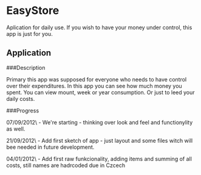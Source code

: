 EasyStore
==============
Aplication for daily use. If you wish to have your money under control, this app is just for you.

Application
--------------
###Description


Primary this app was supposed for everyone who needs to have control over their expenditures. In this app you can see how much money you spent. You can view mount, week or year consumption. Or just to leed your daily costs.

###Progress

07/09/2012\ - We're starting - thinking over look and feel and functionylity as well.

21/09/2012\ - Add first sketch of app - just layout and some files witch will bee needed in future development.

04/01/2012\ - Add first raw funkcionality, adding items and summing of all costs, still names are hadrcoded due in Czcech
